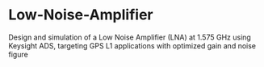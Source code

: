 # Low-Noise-Amplifier
Design and simulation of a Low Noise Amplifier (LNA) at 1.575 GHz using Keysight ADS, targeting GPS L1 applications with optimized gain and noise figure
